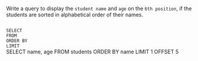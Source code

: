 Write a query to display the `student name` and `age` on the `6th position`, if the students are sorted in alphabetical order of their names.

<codeblock language="sql" dbName="students1.db" type="exercise" testMode="fixedInput">
<code>
SELECT
FROM
ORDER BY
LIMIT
</code>

<solution>
SELECT name, age
FROM students
ORDER BY name
LIMIT 1
OFFSET 5
</solution>
</codeblock>